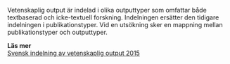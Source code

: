Vetenskaplig output är indelad i olika outputtyper som omfattar både textbaserad och icke-textuell forskning. Indelningen ersätter den tidigare indelningen i publikationstyper. Vid en utsökning sker en mappning mellan publikationstyper och outputtyper.

**Läs mer**   
[Svensk indelning av vetenskaplig output 2015](http://www.kb.se/dokument/SwePub/Svensk-indelning-av-vetenskaplig-output_2015.pdf)
